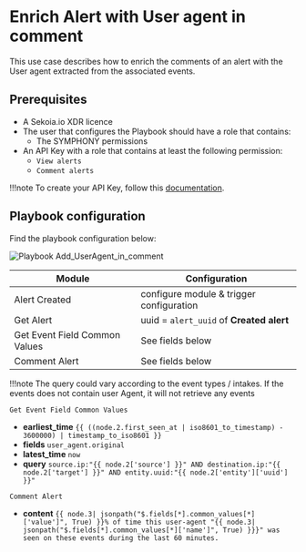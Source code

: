# Enrich Alert with User agent in comment

This use case describes how to enrich the comments of an alert with the User agent extracted from the associated events.

## Prerequisites

- A Sekoia.io XDR licence
- The user that configures the Playbook should have a role that contains:
	* The SYMPHONY permissions
- An API Key with a role that contains at least the following permission:
	* `View alerts`
	* `Comment alerts`

!!!note
    To create your API Key, follow this [documentation](/getting_started/manage_api_keys.md#create-an-api-key).

## Playbook configuration

Find the playbook configuration below:

![Playbook Add_UserAgent_in_comment](/assets/playbooks/library/UseCases/Add_UserAgent_in_comment.png)

| Module | Configuration |
| --- | --- |
| Alert Created | configure module & trigger configuration |
| Get Alert | uuid = `alert_uuid` of **Created alert** |
| Get Event Field Common Values | See fields below |
| Comment Alert | See fields below |


!!!note
    The query could vary according to the event types / intakes.
    If the events does not contain user Agent, it will not retrieve any events

`Get Event Field Common Values`
  - **earliest_time**   `{{ ((node.2.first_seen_at | iso8601_to_timestamp) - 3600000) | timestamp_to_iso8601 }}`
  - **fields**  `user_agent.original`
  - **latest_time**    `now`
  - **query**   `source.ip:"{{ node.2['source'] }}" AND destination.ip:"{{ node.2['target'] }}" AND entity.uuid:"{{ node.2['entity']['uuid'] }}"`

`Comment Alert`
  - **content**  `{{ node.3| jsonpath("$.fields[*].common_values[*]['value']", True) }}% of time this user-agent "{{ node.3| jsonpath("$.fields[*].common_values[*]['name']", True) }}}" was seen on these events during the last 60 minutes.`
